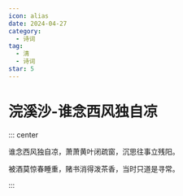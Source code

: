 ```yaml
---
icon: alias
date: 2024-04-27
category:
  - 诗词
tag:
  - 清
  - 诗词
star: 5
---
```


# 浣溪沙-谁念西风独自凉

<!-- more -->


::: center 

谁念西风独自凉，萧萧黄叶闭疏窗，沉思往事立残阳。

被酒莫惊春睡重，赌书消得泼茶香，当时只道是寻常。

:::